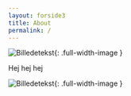 ```yaml
---
layout: forside3
title: About
permalink: /
---
```


![Billedetekst](/path/to/your/Forsidebillede.jpg.jpg){: .full-width-image }

Hej hej hej

![Billedetekst](/path/to/your/Forsidebillede.jpg){: .full-width-image }

